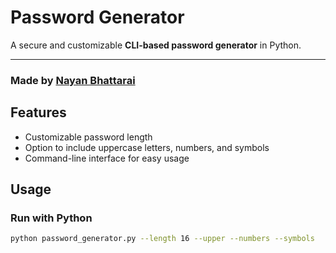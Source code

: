 # Password Generator

A secure and customizable **CLI-based password generator** in Python.

---

### Made by [Nayan Bhattarai](https://nayanbhattarai.info.np)

## Features
- Customizable password length
- Option to include uppercase letters, numbers, and symbols
- Command-line interface for easy usage

## Usage

### Run with Python
```bash
python password_generator.py --length 16 --upper --numbers --symbols
